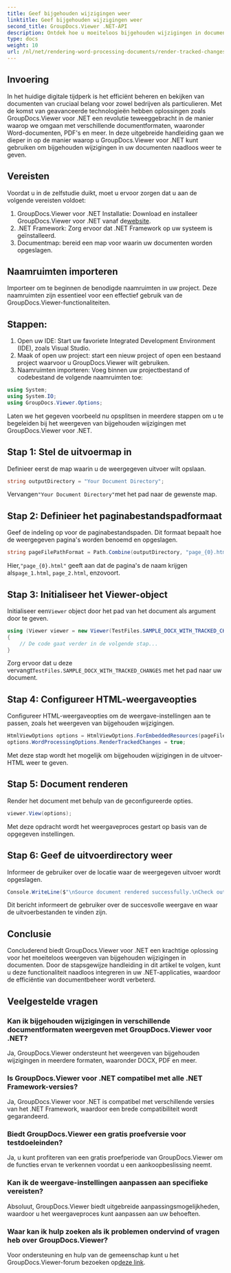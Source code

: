 ```yaml
---
title: Geef bijgehouden wijzigingen weer
linktitle: Geef bijgehouden wijzigingen weer
second_title: GroupDocs.Viewer .NET-API
description: Ontdek hoe u moeiteloos bijgehouden wijzigingen in documenten kunt weergeven met GroupDocs.Viewer voor .NET. Verbeter de efficiëntie van uw documentbeheer.
type: docs
weight: 10
url: /nl/net/rendering-word-processing-documents/render-tracked-changes/
---
```

## Invoering
In het huidige digitale tijdperk is het efficiënt beheren en bekijken van documenten van cruciaal belang voor zowel bedrijven als particulieren. Met de komst van geavanceerde technologieën hebben oplossingen zoals GroupDocs.Viewer voor .NET een revolutie teweeggebracht in de manier waarop we omgaan met verschillende documentformaten, waaronder Word-documenten, PDF's en meer. In deze uitgebreide handleiding gaan we dieper in op de manier waarop u GroupDocs.Viewer voor .NET kunt gebruiken om bijgehouden wijzigingen in uw documenten naadloos weer te geven.
## Vereisten
Voordat u in de zelfstudie duikt, moet u ervoor zorgen dat u aan de volgende vereisten voldoet:
1. GroupDocs.Viewer voor .NET Installatie: Download en installeer GroupDocs.Viewer voor .NET vanaf de[website](https://releases.groupdocs.com/viewer/net/).
2. .NET Framework: Zorg ervoor dat .NET Framework op uw systeem is geïnstalleerd.
3. Documentmap: bereid een map voor waarin uw documenten worden opgeslagen.

## Naamruimten importeren
Importeer om te beginnen de benodigde naamruimten in uw project. Deze naamruimten zijn essentieel voor een effectief gebruik van de GroupDocs.Viewer-functionaliteiten.
## Stappen:
1. Open uw IDE: Start uw favoriete Integrated Development Environment (IDE), zoals Visual Studio.
2. Maak of open uw project: start een nieuw project of open een bestaand project waarvoor u GroupDocs.Viewer wilt gebruiken.
3. Naamruimten importeren: Voeg binnen uw projectbestand of codebestand de volgende naamruimten toe:
```csharp
using System;
using System.IO;
using GroupDocs.Viewer.Options;
```

Laten we het gegeven voorbeeld nu opsplitsen in meerdere stappen om u te begeleiden bij het weergeven van bijgehouden wijzigingen met GroupDocs.Viewer voor .NET.
## Stap 1: Stel de uitvoermap in
Definieer eerst de map waarin u de weergegeven uitvoer wilt opslaan.
```csharp
string outputDirectory = "Your Document Directory";
```
 Vervangen`"Your Document Directory"`met het pad naar de gewenste map.
## Stap 2: Definieer het paginabestandspadformaat
Geef de indeling op voor de paginabestandspaden. Dit formaat bepaalt hoe de weergegeven pagina's worden benoemd en opgeslagen.
```csharp
string pageFilePathFormat = Path.Combine(outputDirectory, "page_{0}.html");
```
 Hier,`"page_{0}.html"` geeft aan dat de pagina's de naam krijgen als`page_1.html`, `page_2.html`, enzovoort.
## Stap 3: Initialiseer het Viewer-object
 Initialiseer een`Viewer` object door het pad van het document als argument door te geven.
```csharp
using (Viewer viewer = new Viewer(TestFiles.SAMPLE_DOCX_WITH_TRACKED_CHANGES))
{
    // De code gaat verder in de volgende stap...
}
```
 Zorg ervoor dat u deze vervangt`TestFiles.SAMPLE_DOCX_WITH_TRACKED_CHANGES` met het pad naar uw document.
## Stap 4: Configureer HTML-weergaveopties
Configureer HTML-weergaveopties om de weergave-instellingen aan te passen, zoals het weergeven van bijgehouden wijzigingen.
```csharp
HtmlViewOptions options = HtmlViewOptions.ForEmbeddedResources(pageFilePathFormat);
options.WordProcessingOptions.RenderTrackedChanges = true;
```
Met deze stap wordt het mogelijk om bijgehouden wijzigingen in de uitvoer-HTML weer te geven.
## Stap 5: Document renderen
Render het document met behulp van de geconfigureerde opties.
```csharp
viewer.View(options);
```
Met deze opdracht wordt het weergaveproces gestart op basis van de opgegeven instellingen.
## Stap 6: Geef de uitvoerdirectory weer
Informeer de gebruiker over de locatie waar de weergegeven uitvoer wordt opgeslagen.
```csharp
Console.WriteLine($"\nSource document rendered successfully.\nCheck output in {outputDirectory}.");
```
Dit bericht informeert de gebruiker over de succesvolle weergave en waar de uitvoerbestanden te vinden zijn.

## Conclusie
Concluderend biedt GroupDocs.Viewer voor .NET een krachtige oplossing voor het moeiteloos weergeven van bijgehouden wijzigingen in documenten. Door de stapsgewijze handleiding in dit artikel te volgen, kunt u deze functionaliteit naadloos integreren in uw .NET-applicaties, waardoor de efficiëntie van documentbeheer wordt verbeterd.
## Veelgestelde vragen
### Kan ik bijgehouden wijzigingen in verschillende documentformaten weergeven met GroupDocs.Viewer voor .NET?
Ja, GroupDocs.Viewer ondersteunt het weergeven van bijgehouden wijzigingen in meerdere formaten, waaronder DOCX, PDF en meer.
### Is GroupDocs.Viewer voor .NET compatibel met alle .NET Framework-versies?
Ja, GroupDocs.Viewer voor .NET is compatibel met verschillende versies van het .NET Framework, waardoor een brede compatibiliteit wordt gegarandeerd.
### Biedt GroupDocs.Viewer een gratis proefversie voor testdoeleinden?
Ja, u kunt profiteren van een gratis proefperiode van GroupDocs.Viewer om de functies ervan te verkennen voordat u een aankoopbeslissing neemt.
### Kan ik de weergave-instellingen aanpassen aan specifieke vereisten?
Absoluut, GroupDocs.Viewer biedt uitgebreide aanpassingsmogelijkheden, waardoor u het weergaveproces kunt aanpassen aan uw behoeften.
### Waar kan ik hulp zoeken als ik problemen ondervind of vragen heb over GroupDocs.Viewer?
 Voor ondersteuning en hulp van de gemeenschap kunt u het GroupDocs.Viewer-forum bezoeken op[deze link](https://forum.groupdocs.com/c/viewer/9).